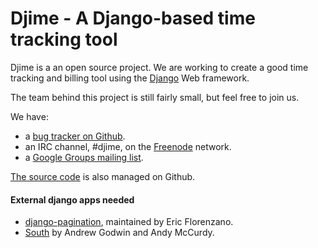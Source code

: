 Djime - A Django-based time tracking tool
=========================================

Djime is a an open source project. We are working to create a good time
tracking and billing tool using the [Django](http://www.djangoproject.com/) 
Web framework.

The team behind this project is still fairly small, but feel free to join us.

We have:
* a [bug tracker on Github](http://github.com/djime/djime/issues).
* an IRC channel, #djime, on the [Freenode](http://freenode.net/) network.
* a [Google Groups mailing list](http://groups.google.com/group/djime).

[The source code](http://github.com/djime/djime/tree/master) is also managed on Github.

#### External django apps needed ####

* [django-pagination](http://code.google.com/p/django-pagination/ "django-pagination at google code"), maintained by Eric Florenzano.
* [South](http://south.aeracode.org/ "South project homepage") by Andrew Godwin and Andy McCurdy.

